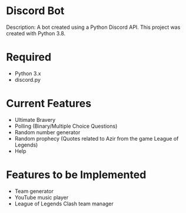 # Discord Bot
Description: A bot created using a Python Discord API. This project was created with Python 3.8.

# Required
- Python 3.x
- discord.py

# Current Features
- Ultimate Bravery
- Polling (Binary/Multiple Choice Questions)
- Random number generator
- Random prophecy (Quotes related to Azir from the game League of Legends)
- Help

# Features to be Implemented
- Team generator
- YouTube music player
- League of Legends Clash team manager
